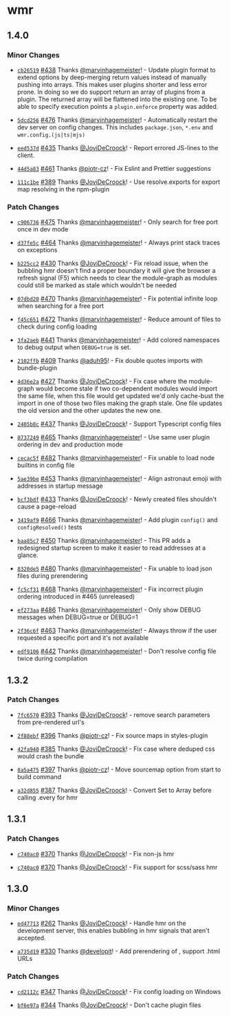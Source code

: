 # wmr

## 1.4.0

### Minor Changes

- [`cb26519`](https://github.com/preactjs/wmr/commit/cb2651974c922c10c520a1c56de39ac3c2b05511) [#438](https://github.com/preactjs/wmr/pull/438) Thanks [@marvinhagemeister](https://github.com/marvinhagemeister)! - Update plugin format to extend options by deep-merging return values instead of manually pushing into arrays. This makes user plugins shorter and less error prone. In doing so we do support return an array of plugins from a plugin. The returned array will be flattened into the existing one. To be able to specify execution points a `plugin.enforce` property was added.

* [`5dcd256`](https://github.com/preactjs/wmr/commit/5dcd256d5584149fcd26358aa6afa6dfa5a289fb) [#476](https://github.com/preactjs/wmr/pull/476) Thanks [@marvinhagemeister](https://github.com/marvinhagemeister)! - Automatically restart the dev server on config changes. This includes `package.json`, `*.env` and `wmr.config.(js|ts|mjs)`

- [`eed537d`](https://github.com/preactjs/wmr/commit/eed537df6f4a8bb55e822b4645278beee366b07c) [#435](https://github.com/preactjs/wmr/pull/435) Thanks [@JoviDeCroock](https://github.com/JoviDeCroock)! - Report errored JS-lines to the client.

* [`44d5a83`](https://github.com/preactjs/wmr/commit/44d5a835aa08fc4e4497706045ce26ba13108b0a) [#461](https://github.com/preactjs/wmr/pull/461) Thanks [@piotr-cz](https://github.com/piotr-cz)! - Fix Eslint and Prettier suggestions

- [`111c1be`](https://github.com/preactjs/wmr/commit/111c1be36cc27428df72d4e73964157c90218d82) [#389](https://github.com/preactjs/wmr/pull/389) Thanks [@JoviDeCroock](https://github.com/JoviDeCroock)! - Use resolve.exports for export map resolving in the npm-plugin

### Patch Changes

- [`c906736`](https://github.com/preactjs/wmr/commit/c9067365aaf2c2e1480ac001631ffeaad826e045) [#475](https://github.com/preactjs/wmr/pull/475) Thanks [@marvinhagemeister](https://github.com/marvinhagemeister)! - Only search for free port once in dev mode

* [`d37fe5c`](https://github.com/preactjs/wmr/commit/d37fe5cf3ed19422e623c8eb556667d8de052f76) [#464](https://github.com/preactjs/wmr/pull/464) Thanks [@marvinhagemeister](https://github.com/marvinhagemeister)! - Always print stack traces on exceptions

- [`b225cc2`](https://github.com/preactjs/wmr/commit/b225cc24a5683380b26e48ff8f276b1f2e2525d2) [#430](https://github.com/preactjs/wmr/pull/430) Thanks [@JoviDeCroock](https://github.com/JoviDeCroock)! - Fix reload issue, when the bubbling hmr doesn't find a proper boundary it will give the browser a refresh signal (F5) which needs to clear the module-graph as modules could still be marked as stale which wouldn't be needed

* [`07dbd20`](https://github.com/preactjs/wmr/commit/07dbd20f8dcbbc3c19fedf8a9bdd2396b194c474) [#470](https://github.com/preactjs/wmr/pull/470) Thanks [@marvinhagemeister](https://github.com/marvinhagemeister)! - Fix potential infinite loop when searching for a free port

- [`f45c651`](https://github.com/preactjs/wmr/commit/f45c65172a36f738e511da068d2c5f4b63b2d504) [#472](https://github.com/preactjs/wmr/pull/472) Thanks [@marvinhagemeister](https://github.com/marvinhagemeister)! - Reduce amount of files to check during config loading

* [`3fa2aeb`](https://github.com/preactjs/wmr/commit/3fa2aebf4447c349e7a70eeed9736c2060236916) [#441](https://github.com/preactjs/wmr/pull/441) Thanks [@marvinhagemeister](https://github.com/marvinhagemeister)! - Add colored namespaces to debug output when `DEBUG=true` is set.

- [`2102ffb`](https://github.com/preactjs/wmr/commit/2102ffb4807e04c4858fc28ed5e1463e38ee3a1f) [#409](https://github.com/preactjs/wmr/pull/409) Thanks [@aduh95](https://github.com/aduh95)! - Fix double quotes imports with bundle-plugin

* [`4d36e2a`](https://github.com/preactjs/wmr/commit/4d36e2a42884784517a047930b955724cebac6ba) [#427](https://github.com/preactjs/wmr/pull/427) Thanks [@JoviDeCroock](https://github.com/JoviDeCroock)! - Fix case where the module-graph would become stale if two co-dependent modules would import the same file, when this file would get updated we'd only cache-bust the import in one of those two files making the graph stale. One file updates the old version and the other updates the new one.

- [`2405b8c`](https://github.com/preactjs/wmr/commit/2405b8c0569cdcf738122a79c451e1a3cff1b630) [#437](https://github.com/preactjs/wmr/pull/437) Thanks [@JoviDeCroock](https://github.com/JoviDeCroock)! - Support Typescript config files

* [`0737249`](https://github.com/preactjs/wmr/commit/0737249a5888e098c6fa65eb28e77f1ab966061a) [#465](https://github.com/preactjs/wmr/pull/465) Thanks [@marvinhagemeister](https://github.com/marvinhagemeister)! - Use same user plugin ordering in dev and production mode

- [`cecac5f`](https://github.com/preactjs/wmr/commit/cecac5f3b06d3613b26059515a691476d43fb2ff) [#482](https://github.com/preactjs/wmr/pull/482) Thanks [@marvinhagemeister](https://github.com/marvinhagemeister)! - Fix unable to load node builtins in config file

* [`5ae39be`](https://github.com/preactjs/wmr/commit/5ae39be2fe62e597abdea0d3ac1e3a212efc990b) [#453](https://github.com/preactjs/wmr/pull/453) Thanks [@marvinhagemeister](https://github.com/marvinhagemeister)! - Align astronaut emoji with addresses in startup message

- [`bcf3bdf`](https://github.com/preactjs/wmr/commit/bcf3bdf8f4556a621f6470c39c05e041e41d4f5a) [#433](https://github.com/preactjs/wmr/pull/433) Thanks [@JoviDeCroock](https://github.com/JoviDeCroock)! - Newly created files shouldn't cause a page-reload

* [`3419af9`](https://github.com/preactjs/wmr/commit/3419af91b31aebe61497869f8aacfe81c576b0d5) [#466](https://github.com/preactjs/wmr/pull/466) Thanks [@marvinhagemeister](https://github.com/marvinhagemeister)! - Add plugin `config()` and `configResolved()` tests

- [`baa85c7`](https://github.com/preactjs/wmr/commit/baa85c7acbd8706b64d07741040a5773b248d25a) [#450](https://github.com/preactjs/wmr/pull/450) Thanks [@marvinhagemeister](https://github.com/marvinhagemeister)! - This PR adds a redesigned startup screen to make it easier to read addresses at a glance.

* [`8320de5`](https://github.com/preactjs/wmr/commit/8320de54c84bd13bb2572c7e04390e8bba6ec77d) [#480](https://github.com/preactjs/wmr/pull/480) Thanks [@marvinhagemeister](https://github.com/marvinhagemeister)! - Fix unable to load json files during prerendering

- [`fc5cf31`](https://github.com/preactjs/wmr/commit/fc5cf31ea4815c88459c4718149215f37563c1a2) [#468](https://github.com/preactjs/wmr/pull/468) Thanks [@marvinhagemeister](https://github.com/marvinhagemeister)! - Fix incorrect plugin ordering introduced in #465 (unreleased)

* [`ef273aa`](https://github.com/preactjs/wmr/commit/ef273aa6744feb7c1b34b7dd6c2edf01a41770d7) [#486](https://github.com/preactjs/wmr/pull/486) Thanks [@marvinhagemeister](https://github.com/marvinhagemeister)! - Only show DEBUG messages when DEBUG=true or DEBUG=1

- [`2f36c6f`](https://github.com/preactjs/wmr/commit/2f36c6f7045268bd95fc41be16cba593ecf97326) [#463](https://github.com/preactjs/wmr/pull/463) Thanks [@marvinhagemeister](https://github.com/marvinhagemeister)! - Always throw if the user requested a specific port and it's not available

* [`edf9106`](https://github.com/preactjs/wmr/commit/edf9106a6e1767d288572e4967f749958c7b484c) [#442](https://github.com/preactjs/wmr/pull/442) Thanks [@marvinhagemeister](https://github.com/marvinhagemeister)! - Don't resolve config file twice during compilation

## 1.3.2

### Patch Changes

- [`7fc6570`](https://github.com/preactjs/wmr/commit/7fc6570134b6aa0c9da06ab16b95569a6563ee9f) [#393](https://github.com/preactjs/wmr/pull/393) Thanks [@JoviDeCroock](https://github.com/JoviDeCroock)! - remove search parameters from pre-rendered url's

* [`2f88ebf`](https://github.com/preactjs/wmr/commit/2f88ebf441a87fe82e6cd298693ade92fbf9595e) [#396](https://github.com/preactjs/wmr/pull/396) Thanks [@piotr-cz](https://github.com/piotr-cz)! - Fix source maps in styles-plugin

- [`42fa940`](https://github.com/preactjs/wmr/commit/42fa94027c0adc05b1e05b364010eb39203a12e8) [#385](https://github.com/preactjs/wmr/pull/385) Thanks [@JoviDeCroock](https://github.com/JoviDeCroock)! - Fix case where deduped css would crash the bundle

* [`8a5a475`](https://github.com/preactjs/wmr/commit/8a5a4750512037984a4f06c78545e45c845b6be2) [#397](https://github.com/preactjs/wmr/pull/397) Thanks [@piotr-cz](https://github.com/piotr-cz)! - Move sourcemap option from start to build command

- [`a32d855`](https://github.com/preactjs/wmr/commit/a32d855683358f806b0962d0b4ee40e7aa7df691) [#387](https://github.com/preactjs/wmr/pull/387) Thanks [@JoviDeCroock](https://github.com/JoviDeCroock)! - Convert Set to Array before calling .every for hmr

## 1.3.1

### Patch Changes

- [`c740ac0`](https://github.com/preactjs/wmr/commit/c740ac0cb611d4b2979a4b9413bd5abb901e776b) [#370](https://github.com/preactjs/wmr/pull/370) Thanks [@JoviDeCroock](https://github.com/JoviDeCroock)! - Fix non-js hmr

* [`c740ac0`](https://github.com/preactjs/wmr/commit/c740ac0cb611d4b2979a4b9413bd5abb901e776b) [#370](https://github.com/preactjs/wmr/pull/370) Thanks [@JoviDeCroock](https://github.com/JoviDeCroock)! - Fix support for scss/sass hmr

## 1.3.0

### Minor Changes

- [`ed47713`](https://github.com/preactjs/wmr/commit/ed47713ed059f6fcac95e2d49d1c93e0999296fb) [#262](https://github.com/preactjs/wmr/pull/262) Thanks [@JoviDeCroock](https://github.com/JoviDeCroock)! - Handle hmr on the development server, this enables bubbling in hmr signals that aren't accepted.

* [`a735d19`](https://github.com/preactjs/wmr/commit/a735d19e9d0d3c89e7a52345795e4767134f54ed) [#330](https://github.com/preactjs/wmr/pull/330) Thanks [@developit](https://github.com/developit)! - Add prerendering of <head>, support .html URLs

### Patch Changes

- [`cd2112c`](https://github.com/preactjs/wmr/commit/cd2112c5ea73f4c7ba151f22175bc35cfced15e7) [#347](https://github.com/preactjs/wmr/pull/347) Thanks [@JoviDeCroock](https://github.com/JoviDeCroock)! - Fix config loading on Windows

* [`bf6e97a`](https://github.com/preactjs/wmr/commit/bf6e97a5cf08876f08d3e11a123c53c8f34fdd20) [#344](https://github.com/preactjs/wmr/pull/344) Thanks [@JoviDeCroock](https://github.com/JoviDeCroock)! - Don't cache plugin files
